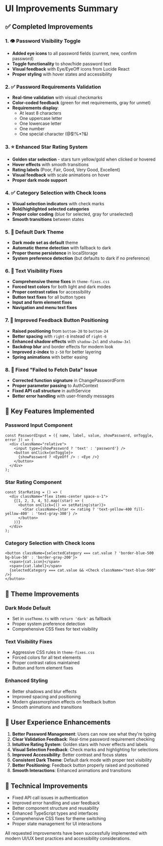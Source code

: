 # UI Improvements Summary

## ✅ Completed Improvements

### 1. 👁️ Password Visibility Toggle
- **Added eye icons** to all password fields (current, new, confirm password)
- **Toggle functionality** to show/hide password text
- **Visual feedback** with Eye/EyeOff icons from Lucide React
- **Proper styling** with hover states and accessibility

### 2. ✅ Password Requirements Validation
- **Real-time validation** with visual checkmarks
- **Color-coded feedback** (green for met requirements, gray for unmet)
- **Requirements display**:
  - At least 8 characters
  - One uppercase letter
  - One lowercase letter
  - One number
  - One special character (@$!%*?&)

### 3. ⭐ Enhanced Star Rating System
- **Golden star selection** - stars turn yellow/gold when clicked or hovered
- **Hover effects** with smooth transitions
- **Rating labels** (Poor, Fair, Good, Very Good, Excellent)
- **Visual feedback** with scale animations on hover
- **Proper dark mode support**

### 4. ✅ Category Selection with Check Icons
- **Visual selection indicators** with check marks
- **Bold/highlighted selected categories**
- **Proper color coding** (blue for selected, gray for unselected)
- **Smooth transitions** between states

### 5. 🌙 Default Dark Theme
- **Dark mode set as default** theme
- **Automatic theme detection** with fallback to dark
- **Proper theme persistence** in localStorage
- **System preference detection** (but defaults to dark if no preference)

### 6. 🎨 Text Visibility Fixes
- **Comprehensive theme fixes** in `theme-fixes.css`
- **Forced text colors** for both light and dark modes
- **Proper contrast ratios** for accessibility
- **Button text fixes** for all button types
- **Input and form element fixes**
- **Navigation and menu text fixes**

### 7. 📍 Improved Feedback Button Positioning
- **Raised positioning** from `bottom-20` to `bottom-24`
- **Better spacing** with `right-8` instead of `right-6`
- **Enhanced shadow effects** with `shadow-2xl` and `shadow-3xl`
- **Backdrop blur** and border effects for modern look
- **Improved z-index** to `z-50` for better layering
- **Spring animations** with better easing

### 8. 🔧 Fixed "Failed to Fetch Data" Issue
- **Corrected function signature** in ChangePasswordForm
- **Proper parameter passing** to AuthContext
- **Fixed API call structure** in authService
- **Better error handling** with user-friendly messages

## 🎯 Key Features Implemented

### Password Input Component
```tsx
const PasswordInput = ({ name, label, value, showPassword, onToggle, error }) => (
  <div className="relative">
    <input type={showPassword ? 'text' : 'password'} />
    <button onClick={onToggle}>
      {showPassword ? <EyeOff /> : <Eye />}
    </button>
  </div>
);
```

### Star Rating Component
```tsx
const StarRating = () => (
  <div className="flex items-center space-x-1">
    {[1, 2, 3, 4, 5].map((star) => (
      <button onClick={() => setRating(star)}>
        <Star className={star <= rating ? 'text-yellow-400 fill-yellow-400' : 'text-gray-300'} />
      </button>
    ))}
  </div>
);
```

### Category Selection with Check Icons
```tsx
<button className={selectedCategory === cat.value ? 'border-blue-500 bg-blue-50' : 'border-gray-200'}>
  <span>{cat.icon}</span>
  <span>{cat.label}</span>
  {selectedCategory === cat.value && <Check className="text-blue-500" />}
</button>
```

## 🎨 Theme Improvements

### Dark Mode Default
- Set in `useTheme.ts` with `return 'dark'` as fallback
- Proper system preference detection
- Comprehensive CSS fixes for text visibility

### Text Visibility Fixes
- Aggressive CSS rules in `theme-fixes.css`
- Forced colors for all text elements
- Proper contrast ratios maintained
- Button and form element fixes

### Enhanced Styling
- Better shadows and blur effects
- Improved spacing and positioning
- Modern glassmorphism effects on feedback button
- Smooth animations and transitions

## 🚀 User Experience Enhancements

1. **Better Password Management**: Users can now see what they're typing
2. **Clear Validation Feedback**: Real-time password requirement checking
3. **Intuitive Rating System**: Golden stars with hover effects and labels
4. **Visual Selection Feedback**: Check marks and highlighting for selections
5. **Improved Accessibility**: Better contrast and focus states
6. **Consistent Dark Theme**: Default dark mode with proper text visibility
7. **Better Positioning**: Feedback button properly raised and positioned
8. **Smooth Interactions**: Enhanced animations and transitions

## 🔧 Technical Improvements

- Fixed API call issues in authentication
- Improved error handling and user feedback
- Better component structure and reusability
- Enhanced TypeScript types and interfaces
- Comprehensive CSS fixes for theme switching
- Proper state management for UI interactions

All requested improvements have been successfully implemented with modern UI/UX best practices and accessibility considerations.